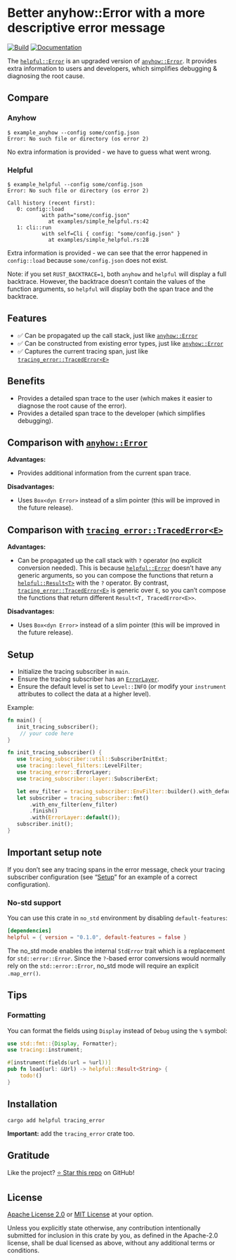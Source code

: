 <!-- DO NOT EDIT -->
<!-- This file is automatically generated by README.ts. -->
<!-- Edit README.ts if you want to make changes. -->

# Better anyhow::Error with a more descriptive error message

[![Build](https://github.com/DenisGorbachev/helpful/actions/workflows/ci.yml/badge.svg)](https://github.com/DenisGorbachev/helpful)
[![Documentation](https://docs.rs/helpful/badge.svg)](https://docs.rs/helpful)

The [`helpful::Error`][__link0] is an upgraded version of [`anyhow::Error`][__link1].
It provides extra information to users and developers, which simplifies debugging & diagnosing the root cause.

## Compare

### Anyhow

```shell
$ example_anyhow --config some/config.json
Error: No such file or directory (os error 2)
```

No extra information is provided - we have to guess what went wrong.

### Helpful

```shell
$ example_helpful --config some/config.json
Error: No such file or directory (os error 2)

Call history (recent first):
   0: config::load
           with path="some/config.json"
             at examples/simple_helpful.rs:42
   1: cli::run
           with self=Cli { config: "some/config.json" }
             at examples/simple_helpful.rs:28
```

Extra information is provided - we can see that the error happened in `config::load` because `some/config.json` does not exist.

Note: if you set `RUST_BACKTRACE=1`, both `anyhow` and `helpful` will display a full backtrace. However, the backtrace doesn’t contain the values of the function arguments, so `helpful` will display both the span trace and the backtrace.

## Features

* ✅ Can be propagated up the call stack, just like [`anyhow::Error`][__link2]
* ✅ Can be constructed from existing error types, just like [`anyhow::Error`][__link3]
* ✅ Captures the current tracing span, just like [`tracing_error::TracedError<E>`][__link4]

## Benefits

* Provides a detailed span trace to the user (which makes it easier to diagnose the root cause of the error).
* Provides a detailed span trace to the developer (which simplifies debugging).

## Comparison with [`anyhow::Error`][__link5]

**Advantages:**

* Provides additional information from the current span trace.

**Disadvantages:**

* Uses `Box<dyn Error>` instead of a slim pointer (this will be improved in the future release).

## Comparison with [`tracing_error::TracedError<E>`][__link6]

**Advantages:**

* Can be propagated up the call stack with `?` operator (no explicit conversion needed). This is because [`helpful::Error`][__link7] doesn’t have any generic arguments, so you can compose the functions that return a [`helpful::Result<T>`][__link8] with the `?` operator. By contrast, [`tracing_error::TracedError<E>`][__link9] is generic over `E`, so you can’t compose the functions that return different `Result<T, TracedError<E>>`.

**Disadvantages:**

* Uses `Box<dyn Error>` instead of a slim pointer (this will be improved in the future release).

## Setup

* Initialize the tracing subscriber in `main`.
* Ensure the tracing subscriber has an [`ErrorLayer`][__link10].
* Ensure the default level is set to `Level::INFO` (or modify your `instrument` attributes to collect the data at a higher level).

Example:

```rust
fn main() {
   init_tracing_subscriber();
    // your code here
}

fn init_tracing_subscriber() {
   use tracing_subscriber::util::SubscriberInitExt;
   use tracing::level_filters::LevelFilter;
   use tracing_error::ErrorLayer;
   use tracing_subscriber::layer::SubscriberExt;

   let env_filter = tracing_subscriber::EnvFilter::builder().with_default_directive(LevelFilter::INFO.into()).from_env_lossy();
   let subscriber = tracing_subscriber::fmt()
       .with_env_filter(env_filter)
       .finish()
       .with(ErrorLayer::default());
   subscriber.init();
}
```

## Important setup note

If you don’t see any tracing spans in the error message, check your tracing subscriber configuration (see “[Setup](#setup)” for an example of a correct configuration).

### No-std support

You can use this crate in `no_std` environment by disabling `default-features`:

```toml
[dependencies]
helpful = { version = "0.1.0", default-features = false }
```

The no_std mode enables the internal `StdError` trait which is a replacement for `std::error::Error`.
Since the `?`-based error conversions would normally rely on the `std::error::Error`, no_std mode will require an explicit `.map_err()`.

## Tips

### Formatting

You can format the fields using `Display` instead of `Debug` using the `%` symbol:

```rust
use std::fmt::{Display, Formatter};
use tracing::instrument;

#[instrument(fields(url = %url))]
pub fn load(url: &Url) -> helpful::Result<String> {
    todo!()
}
```

   [__cargo_doc2readme_dependencies_info]: ggGkYW0BYXSEGyMws-dKI-LpG9swkVXG-rikGwSuJGhB0NVbG974QPrPJF6XYXKEG4D4a25ndkhxGz1E551Bk0FbG_D8FcoQTPCzGy6lUZQALK6kYWSCgmdoZWxwZnVsZTAuMS4wgm10cmFjaW5nX2Vycm9yZTAuMi4w
 [__link0]: https://docs.rs/helpful/latest/helpful/struct.Error.html
 [__link1]: https://docs.rs/anyhow/latest/anyhow/struct.Error.html
 [__link10]: https://docs.rs/tracing_error/0.2.0/tracing_error/?search=ErrorLayer
 [__link2]: https://docs.rs/anyhow/latest/anyhow/struct.Error.html
 [__link3]: https://docs.rs/anyhow/latest/anyhow/struct.Error.html
 [__link4]: https://docs.rs/tracing-error/latest/tracing_error/struct.TracedError.html
 [__link5]: https://docs.rs/anyhow/latest/anyhow/struct.Error.html
 [__link6]: https://docs.rs/tracing-error/latest/tracing_error/struct.TracedError.html
 [__link7]: https://docs.rs/helpful/latest/helpful/struct.Error.html
 [__link8]: https://docs.rs/helpful/latest/helpful/type.Result.html
 [__link9]: https://docs.rs/tracing-error/latest/tracing_error/struct.TracedError.html


## Installation

```shell
cargo add helpful tracing_error
```

**Important:** add the `tracing_error` crate too.

## Gratitude

Like the project? [⭐ Star this repo](https://github.com/DenisGorbachev/helpful) on GitHub!

## License

[Apache License 2.0](LICENSE-APACHE) or [MIT License](LICENSE-MIT) at your option.

Unless you explicitly state otherwise, any contribution intentionally submitted for inclusion in this crate by you, as defined in the Apache-2.0 license, shall be dual licensed as above, without any additional terms or conditions.
